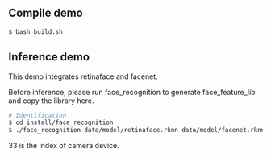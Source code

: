 ## Compile demo

```sh
$ bash build.sh
```

## Inference demo

This demo integrates retinaface and facenet.

Before inference, please run face_recognition to generate face_feature_lib and copy the library here.

```sh
# Identification
$ cd install/face_recognition
$ ./face_recognition data/model/retinaface.rknn data/model/facenet.rknn 33
```

33 is the index of camera device.